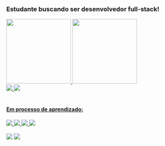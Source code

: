 <h3>Estudante buscando ser desenvolvedor full-stack!</h3>
<div>
  <a href="https://github.com/Welberrr">
  <img height="170em" src="https://github-readme-stats-eight-theta.vercel.app/api?username=Welberrr&show_icons=true&theme=tokyonight&include_all_commits=true&count_private=true"/>
  <img height="170em" src="https://github-readme-stats-eight-theta.vercel.app/api/top-langs/?username=larissamacb&layout=compact&langs_count=8&theme=tokyonight"/>
</div>
<div>
  <img src="https://img.shields.io/badge/HTML-239120?style=for-the-badge&logo=html5&logoColor=white">
  <img src="https://img.shields.io/badge/CSS-239120?&style=for-the-badge&logo=css3&logoColor=white">
</div>
<br>
<h4>Em processo de aprendizado:</h4>
<div>
  <img src="https://img.shields.io/badge/HTML-239120?style=for-the-badge&logo=html5&logoColor=white">
  <img src="https://img.shields.io/badge/CSS-239120?&style=for-the-badge&logo=css3&logoColor=white">
  <img src="https://img.shields.io/badge/JavaScript-F7DF1E?style=for-the-badge&logo=javascript&logoColor=black">
  <img src="https://img.shields.io/badge/Java-ED8B00?style=for-the-badge&logo=openjdk&logoColor=white">
</div>
<br>
<div>
  <a href="https://www.linkedin.com/in/welber-henrique-rodrigues-costa" target="_blank"><img src=https://img.shields.io/badge/LinkedIn-0077B5?style=for-the-badge&logo=linkedin&logoColor=white target="_blank"></a>
   <a href="mailto:welberhenrique.costa@gmail.com" target="_blank"><img src=https://img.shields.io/badge/Gmail-D14836?style=for-the-badge&logo=gmail&logoColor=white target="_blank"></a>
</div>
